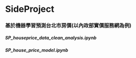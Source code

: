 # SideProject
### 基於機器學習預測台北市房價(以內政部實價服務網為例)
##### SP_houseprice_data_clean_analysis.ipynb
##### SP_house_price_model.ipynb

